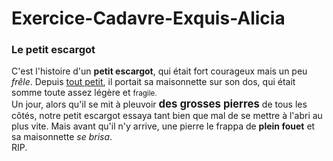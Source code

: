 # Exercice-Cadavre-Exquis-Alicia

<h3>Le petit escargot</h3>

C'est l'histoire d'un <b>petit escargot</b>, qui était fort courageux mais un peu <i>frêle</i>. Depuis <u>tout petit</u>, il portait sa maisonnette sur son dos, qui était somme toute assez légère et <small>fragile.</small><br />
Un jour, alors qu'il se mit à pleuvoir <big><strong>des grosses pierres</strong></big> de tous les côtés, notre petit escargot essaya tant bien que mal de se mettre à l'abri au plus vite. Mais avant qu'il n'y arrive, une pierre le frappa de <b>plein fouet</b> et sa maisonnette <em>se brisa</em>.<br />RIP.
